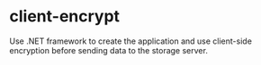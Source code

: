 # client-encrypt
Use .NET framework to create the application and use client-side encryption before sending data to the storage server.
